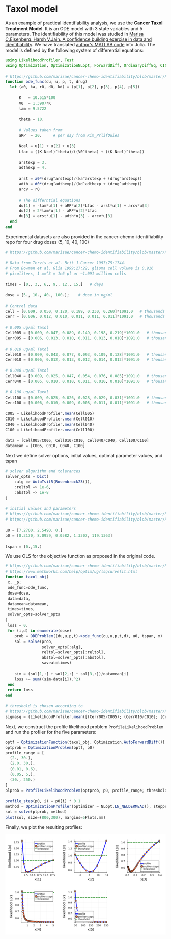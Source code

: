 # Taxol model

As an example of practical identifiability analysis, we use the **Cancer Taxol Treatment Model**. It is an ODE model with 3 state variables and 5 parameters. The identifiability of this model was studied in [Marisa C.Eisenberg, Harsh V.Jain. A confidence building exercise in data and identifiability](https://www.sciencedirect.com/science/article/pii/S0022519317303454). We have translated [author's MATLAB code](https://github.com/marisae/cancer-chemo-identifiability) into Julia. The model is defined by the following system of differential equations:

```julia
using LikelihoodProfiler, Test
using Optimization, OptimizationNLopt, ForwardDiff, OrdinaryDiffEq, CICOBase

# https://github.com/marisae/cancer-chemo-identifiability/blob/master/Profile%20Likelihood/testa0_de.m
function ode_func(du, u, p, t, drug)
  let (a0, ka, r0, d0, kd) = (p[1], p[2], p[3], p[4], p[5])

      K   = 10.515*100
      V0  = 1.3907*K
      lam = 9.5722

      theta = 10.

      # Values taken from 
      aRP  = 20.     # per day from Kim_PrlifQuies

      Ncel = u[1] + u[2] + u[3]
      Lfac = ((K-Ncel)^theta)/((V0^theta) + ((K-Ncel)^theta))

      arstexp = 3.
      adthexp = 4.

      arst = a0*(drug^arstexp)/(ka^arstexp + (drug^arstexp))
      adth = d0*(drug^adthexp)/(kd^adthexp + (drug^adthexp))
      arcv = r0

      # The differntial equations
      du[1] = -lam*u[1] + aRP*u[2]*Lfac - arst*u[1] + arcv*u[3]
      du[2] = 2*lam*u[1] - aRP*u[2]*Lfac
      du[3] = arst*u[1] - adth*u[3] - arcv*u[3]
  end
end
```

Experimental datasets are also provided in the cancer-chemo-identifiability repo for four drug doses (5, 10, 40, 100)

```julia
# https://github.com/marisae/cancer-chemo-identifiability/blob/master/Profile%20Likelihood/testa0_fit.m

# Data from Terzis et al. Brit J Cancer 1997;75:1744.
# From Bowman et al. Glia 1999;27:22, glioma cell volume is 0.916
# picoliters, 1 mm^3 = 1e6 pl or ~1.091 million cells

times = [0., 3., 6., 9., 12., 15.]   # days

dose = [5., 10., 40., 100.];    # dose in ng/ml

# Control data
Cell = [0.009, 0.050, 0.120, 0.189, 0.230, 0.260]*1091.0   # thousands of cells
Cerr = [0.006, 0.012, 0.010, 0.011, 0.011, 0.011]*1091.0   # thousands of cells

# 0.005 ug/ml Taxol
Cell005 = [0.009, 0.047, 0.089, 0.149, 0.198, 0.219]*1091.0   # thousands of cells
Cerr005 = [0.006, 0.013, 0.010, 0.011, 0.013, 0.010]*1091.0   # thousands of cells

# 0.010 ug/ml Taxol
Cell010 = [0.009, 0.043, 0.077, 0.093, 0.109, 0.128]*1091.0   # thousands of cells
Cerr010 = [0.006, 0.012, 0.013, 0.012, 0.014, 0.012]*1091.0   # thousands of cells

# 0.040 ug/ml Taxol
Cell040 = [0.009, 0.025, 0.047, 0.054, 0.076, 0.085]*1091.0   # thousands of cells
Cerr040 = [0.005, 0.010, 0.010, 0.011, 0.010, 0.010]*1091.0   # thousands of cells

# 0.100 ug/ml Taxol
Cell100 = [0.009, 0.025, 0.026, 0.028, 0.029, 0.031]*1091.0   # thousands of cells
Cerr100 = [0.006, 0.010, 0.009, 0.008, 0.011, 0.011]*1091.0   # thousands of cells

C005 = LikelihoodProfiler.mean(Cell005)
C010 = LikelihoodProfiler.mean(Cell010)
C040 = LikelihoodProfiler.mean(Cell040)
C100 = LikelihoodProfiler.mean(Cell100)

data = [Cell005/C005, Cell010/C010, Cell040/C040, Cell100/C100]
datamean = [C005, C010, C040, C100]
```

Next we define solver options, initial values, optimal parameter values, and tspan

```julia
# solver algorithm and tolerances
solver_opts = Dict(
    :alg => AutoTsit5(Rosenbrock23()),
    :reltol => 1e-6,
    :abstol => 1e-8
)

# initial values and parameters
# https://github.com/marisae/cancer-chemo-identifiability/blob/master/Profile%20Likelihood/testa0_soln.m#L3-L6
# https://github.com/marisae/cancer-chemo-identifiability/blob/master/Profile%20Likelihood/testa0_fit.m#L4

u0 = [7.2700, 2.5490, 0.]
p0 = [8.3170, 8.0959, 0.0582, 1.3307, 119.1363] 

tspan = (0.,15.)
```
 
 We use OLS for the objective function as proposed in the original code.

 ```julia
# https://github.com/marisae/cancer-chemo-identifiability/blob/master/Profile%20Likelihood/testa0_fit.m#L92
# https://www.mathworks.com/help/optim/ug/lsqcurvefit.html
function taxol_obj(
  x, _p;
  ode_func=ode_func,
  dose=dose,
  data=data,
  datamean=datamean,
  times=times,
  solver_opts=solver_opts
)
  loss = 0.
  for (i,d) in enumerate(dose)
     prob = ODEProblem((du,u,p,t)->ode_func(du,u,p,t,d), u0, tspan, x)
     sol = solve(prob, 
                 solver_opts[:alg], 
                 reltol=solver_opts[:reltol],
                 abstol=solver_opts[:abstol],
                 saveat=times)
      
     sim = (sol[1,:] + sol[2,:] + sol[3,:])/datamean[i]
     loss += sum((sim-data[i]).^2)
  end
  return loss
end

# threshold is chosen according to
# https://github.com/marisae/cancer-chemo-identifiability/blob/master/Profile%20Likelihood/testa0_fit.m#L40-L41
sigmasq = (LikelihoodProfiler.mean([(Cerr005/C005); (Cerr010/C010); (Cerr040/C040); (Cerr100/C100)]))^2
```

Next, we construct the profile likelihood problem `ProfileLikelihoodProblem` and run the profiler for the five parameters:

```julia
optf = OptimizationFunction(taxol_obj, Optimization.AutoForwardDiff())
optprob = OptimizationProblem(optf, p0)
profile_range = [
  (2., 30.),
  (2.0, 30.),
  (0.01, 0.6),
  (0.05, 5.),
  (30., 250.)
]
plprob = ProfileLikelihoodProblem(optprob, p0, profile_range; threshold = sigmasq*chi2_quantile(0.95, 5))

profile_step(p0, i) = p0[i] * 0.1
method = OptimizationProfiler(optimizer = NLopt.LN_NELDERMEAD(), stepper = FixedStep(; initial_step=profile_step))
sol = solve(plprob, method)
plot(sol, size=(800,300), margins=5Plots.mm)
```

Finally, we plot the resulting profiles:

![taxol.png](taxol.svg)
